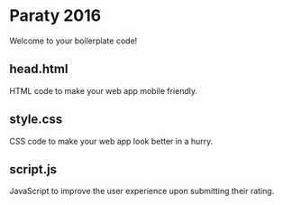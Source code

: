 # Paraty 2016

Welcome to your boilerplate code!

## head.html

HTML code to make your web app mobile friendly.

## style.css

CSS code to make your web app look better in a hurry.

## script.js

JavaScript to improve the user experience upon submitting their rating.